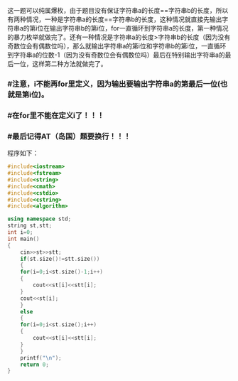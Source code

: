 这一题可以纯属爆枚，由于题目没有保证字符串a的长度==字符串b的长度，所以有两种情况，一种是字符串a的长度==字符串b的长度，这种情况就直接先输出字符串a的第i位在输出字符串b的第i位，for一直循环到字符串a的长度，第一种情况的暴力枚举就做完了。还有一种情况是字符串a的长度>字符串b的长度（因为没有奇数位会有偶数位吗），那么就输出字符串a的第i位和字符串b的第i位，一直循环到字符串a的位数-1（因为没有奇数位会有偶数位吗）最后在特别输出字符串a的最后一位，这样第二种方法就做完了。

### #注意，i不能再for里定义，因为输出要输出字符串a的第最后一位(也就是第i位)。
### #在for里不能在定义i了！！！
### #最后记得AT（岛国）题要换行！！！
程序如下：

```cpp
#include<iostream>
#include<fstream>
#include<string>
#include<cmath>
#include<cstdio>
#include<cstring>
#include<algorithm>

using namespace std;
string st,stt;
int i=0;
int main()
{   
    cin>>st>>stt;
    if(st.size()!=stt.size())
    {
    for(i=0;i<st.size()-1;i++)
    {
        cout<<st[i]<<stt[i];
    }
    cout<<st[i];    
    }
    else
    {
    for(i=0;i<st.size();i++)
    {
        cout<<st[i]<<stt[i];
    }   
    }
    printf("\n");
    return 0;
}
```


